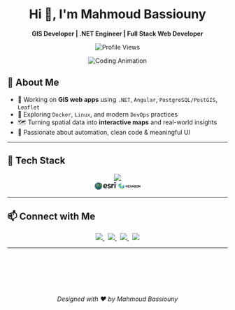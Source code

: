 <h1 align="center">Hi 👋, I'm Mahmoud Bassiouny</h1>

<p align="center">
  <strong>GIS Developer | .NET Engineer | Full Stack Web Developer</strong>
</p>

<p align="center">
  <img src="https://komarev.com/ghpvc/?username=MahmoudBassiounii&label=Profile%20views&color=0e75b6&style=flat" alt="Profile Views" />
</p>

<p align="center">
  <img src="https://raw.githubusercontent.com/MahmoudBassiounii/MahmoudBassiounii/main/assets/animated-coding.gif" alt="Coding Animation" width="400"/>
</p>

## 🧠 About Me

- 🔭 Working on **GIS web apps** using `.NET`, `Angular`, `PostgreSQL/PostGIS`, `Leaflet`
- 🌱 Exploring `Docker`, `Linux`, and modern `DevOps` practices
- 🗺️ Turning spatial data into **interactive maps** and real-world insights
- 🎯 Passionate about automation, clean code & meaningful UI

---

## 🚀 Tech Stack

<p align="center">
  <img src="https://skillicons.dev/icons?i=csharp,dotnet,bash,postgresql,mysql,mssql,html,css,sass,js,angular,react,tailwind,bootstrap,leaflet,docker,linux,vscode,visualstudio,github,ubuntu" />
  <br/>
  <!-- Custom GIS Logos -->
  <img src="https://github.com/MahmoudBassiounii/MahmoudBassiounii/blob/main/assets/esri-seeklogo.png?raw=true" alt="ESRI" width="50" />
  <img src="https://github.com/MahmoudBassiounii/MahmoudBassiounii/blob/main/assets/HexgonLogo.png?raw=true" alt="Hexagon" width="50" />
</p>

---



## 📫 Connect with Me

<p align="center">
  <a href="https://www.linkedin.com/in/mahmoud-bassiounii-3a6634193" target="_blank">
    <img src="https://img.shields.io/badge/-LinkedIn-blue?style=for-the-badge&logo=linkedin" />
  </a>
  &nbsp;
  <a href="https://www.facebook.com/mahmoud.Ayman.basiounii.455555" target="_blank">
    <img src="https://img.shields.io/badge/-Facebook-1877F2?style=for-the-badge&logo=facebook&logoColor=white" />
  </a>
  &nbsp;
  <a href="https://wa.me/201151812095" target="_blank">
    <img src="https://img.shields.io/badge/-WhatsApp-25D366?style=for-the-badge&logo=whatsapp&logoColor=white" />
  </a>
  &nbsp;
  <a href="mailto:mahmoudbassiouny22@gmail.com">
    <img src="https://img.shields.io/badge/-Gmail-D14836?style=for-the-badge&logo=gmail&logoColor=white" />
  </a>
</p>

---

<p align="center" height="600>
  <img 
    src="https://readme-typing-svg.herokuapp.com?font=Fira+Code&size=22&duration=2000&pause=1000&color=F75C7E&center=true&vCenter=true&multiline=true&width=600&lines=Thanks+for+visiting!+🌟;Keep+coding+and+stay+awesome+🚀;" 
    alt="Thanks Typing" 
    style="height: 80px;"
  />
</p>

<p align="center"><i>Designed with ❤️ by Mahmoud Bassiouny</i></p>
